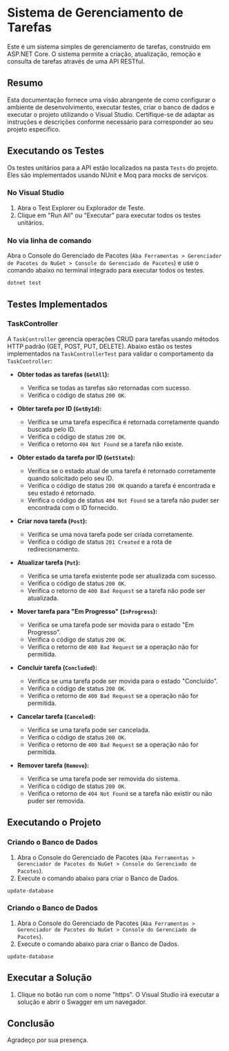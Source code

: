 # Sistema de Gerenciamento de Tarefas

Este é um sistema simples de gerenciamento de tarefas, construído em ASP.NET Core. O sistema permite a criação, atualização, remoção e consulta de tarefas através de uma API RESTful.

## Resumo

Esta documentação fornece uma visão abrangente de como configurar o ambiente de desenvolvimento, executar testes, criar o banco de dados e executar o projeto utilizando o Visual Studio. Certifique-se de adaptar as instruções e descrições conforme necessário para corresponder ao seu projeto específico.

## Executando os Testes

Os testes unitários para a API estão localizados na pasta `Tests` do projeto. Eles são implementados usando NUnit e Moq para mocks de serviços.

### No Visual Studio

1. Abra o Test Explorer ou Explorador de Teste.
2. Clique em "Run All" ou "Executar" para executar todos os testes unitários.

### No via linha de comando

Abra o Console do Gerenciado de Pacotes (`Aba Ferramentas > Gerenciador de Pacotes do NuGet > Console do Gerenciado de Pacotes`) e use o comando abaixo no terminal integrado para executar todos os testes.
```
dotnet test
```

## Testes Implementados

### TaskController

A `TaskController` gerencia operações CRUD para tarefas usando métodos HTTP padrão (GET, POST, PUT, DELETE). Abaixo estão os testes implementados na `TaskControllerTest` para validar o comportamento da `TaskController`:

- **Obter todas as tarefas (`GetAll`):**
  - Verifica se todas as tarefas são retornadas com sucesso.
  - Verifica o código de status `200 OK`.

- **Obter tarefa por ID (`GetById`):**
  - Verifica se uma tarefa específica é retornada corretamente quando buscada pelo ID.
  - Verifica o código de status `200 OK`.
  - Verifica o retorno `404 Not Found` se a tarefa não existe.

- **Obter estado da tarefa por ID (`GetState`):**
  - Verifica se o estado atual de uma tarefa é retornado corretamente quando solicitado pelo seu ID.
  - Verifica o código de status `200 OK` quando a tarefa é encontrada e seu estado é retornado.
  - Verifica o código de status `404 Not Found` se a tarefa não puder ser encontrada com o ID fornecido.

- **Criar nova tarefa (`Post`):**
  - Verifica se uma nova tarefa pode ser criada corretamente.
  - Verifica o código de status `201 Created` e a rota de redirecionamento.

- **Atualizar tarefa (`Put`):**
  - Verifica se uma tarefa existente pode ser atualizada com sucesso.
  - Verifica o código de status `200 OK`.
  - Verifica o retorno de `400 Bad Request` se a tarefa não pode ser atualizada.

- **Mover tarefa para "Em Progresso" (`InProgress`):**
  - Verifica se uma tarefa pode ser movida para o estado "Em Progresso".
  - Verifica o código de status `200 OK`.
  - Verifica o retorno de `400 Bad Request` se a operação não for permitida.

- **Concluir tarefa (`Concluded`):**
  - Verifica se uma tarefa pode ser movida para o estado "Concluído".
  - Verifica o código de status `200 OK`.
  - Verifica o retorno de `400 Bad Request` se a operação não for permitida.

- **Cancelar tarefa (`Canceled`):**
  - Verifica se uma tarefa pode ser cancelada.
  - Verifica o código de status `200 OK`.
  - Verifica o retorno de `400 Bad Request` se a operação não for permitida.

- **Remover tarefa (`Remove`):**
  - Verifica se uma tarefa pode ser removida do sistema.
  - Verifica o código de status `200 OK`.
  - Verifica o retorno de `404 Not Found` se a tarefa não existir ou não puder ser removida.

## Executando o Projeto

### Criando o Banco de Dados

1. Abra o Console do Gerenciado de Pacotes (`Aba Ferramentas > Gerenciador de Pacotes do NuGet > Console do Gerenciado de Pacotes`).
2. Execute o comando abaixo para criar o Banco de Dados.
```
update-database
```

### Criando o Banco de Dados

1. Abra o Console do Gerenciado de Pacotes (`Aba Ferramentas > Gerenciador de Pacotes do NuGet > Console do Gerenciado de Pacotes`).
2. Execute o comando abaixo para criar o Banco de Dados.
```
update-database
```

## Executar a Solução

1. Clique no botão run com o nome "https". O Visual Studio irá executar a solução e abrir o Swagger em um navegador.

## Conclusão

Agradeço por sua presença.
